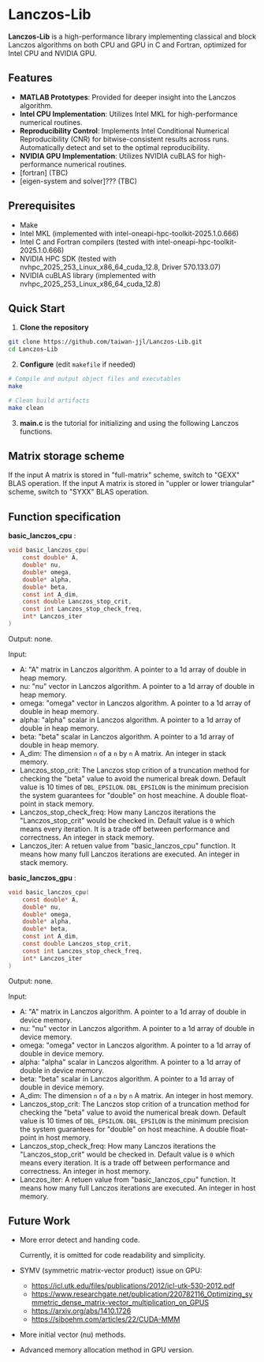 # Lanczos-Lib

**Lanczos-Lib** is a high-performance library implementing classical and block Lanczos algorithms on both CPU and GPU in C and Fortran, optimized for Intel CPU and NVIDIA GPU.

## Features

- **MATLAB Prototypes**: Provided for deeper insight into the Lanczos algorithm.
- **Intel CPU Implementation**: Utilizes Intel MKL for high-performance numerical routines.
- **Reproducibility Control**: Implements Intel Conditional Numerical Reproducibility (CNR) for bitwise-consistent results across runs. Automatically detect and set to the optimal reproducibility.
- **NVIDIA GPU Implementation**: Utilizes NVIDIA cuBLAS for high-performance numerical routines.
- [fortran] (TBC)
- [eigen-system and solver]??? (TBC)

## Prerequisites

- Make
- Intel MKL (implemented with intel-oneapi-hpc-toolkit-2025.1.0.666)
- Intel C and Fortran compilers (tested with intel-oneapi-hpc-toolkit-2025.1.0.666)
- NVIDIA HPC SDK (tested with nvhpc_2025_253_Linux_x86_64_cuda_12.8, Driver 570.133.07)
- NVIDIA cuBLAS library (implemented with nvhpc_2025_253_Linux_x86_64_cuda_12.8)

## Quick Start

1. **Clone the repository**

```bash
git clone https://github.com/taiwan-jjl/Lanczos-Lib.git
cd Lanczos-Lib
```

2. **Configure** (edit `makefile` if needed)

```bash
# Compile and output object files and executables
make

# Clean build artifacts
make clean
```

3. **main.c** is the tutorial for initializing and using the following Lanczos functions.

## Matrix storage scheme

If the input A matrix is stored in "full-matrix" scheme, switch to "GEXX" BLAS operation.
If the input A matrix is stored in "uppler or lower triangular" scheme, switch to "SYXX" BLAS operation.

## Function specification

**basic_lanczos_cpu** :

```C
void basic_lanczos_cpu(
    const double* A,
    double* nu,
    double* omega,
    double* alpha,
    double* beta,
    const int A_dim,
    const double Lanczos_stop_crit,
    const int Lanczos_stop_check_freq,
    int* Lanczos_iter
)
```

Output: none.

Input:

- A: "A" matrix in Lanczos algorithm. A pointer to a 1d array of double in heap memory.
- nu: "nu" vector in Lanczos algorithm. A pointer to a 1d array of double in heap memory.
- omega: "omega" vector in Lanczos algorithm. A pointer to a 1d array of double in heap memory.
- alpha: "alpha" scalar in Lanczos algorithm. A pointer to a 1d array of double in heap memory.
- beta: "beta" scalar in Lanczos algorithm. A pointer to a 1d array of double in heap memory.
- A_dim: The dimension `n` of a `n` by `n` A matrix. An integer in stack memory.
- Lanczos_stop_crit: The Lanczos stop crition of a truncation method for checking the "beta" value to avoid the numerical break down. Default value is 10 times of `DBL_EPSILON`. `DBL_EPSILON` is the minimum precision the system guarantees for "double" on host meachine. A double float-point in stack memory.
- Lanczos_stop_check_freq: How many Lanczos iterations the "Lanczos_stop_crit" would be checked in. Default value is `0` which means every iteration. It is a trade off between performance and correctness. An integer in stack memory.
- Lanczos_iter: A retuen value from "basic_lanczos_cpu" function. It means how many full Lanczos iterations are executed. An integer in stack memory.

**basic_lanczos_gpu** :

```C
void basic_lanczos_cpu(
    const double* A,
    double* nu,
    double* omega,
    double* alpha,
    double* beta,
    const int A_dim,
    const double Lanczos_stop_crit,
    const int Lanczos_stop_check_freq,
    int* Lanczos_iter
)
```

Output: none.

Input:

- A: "A" matrix in Lanczos algorithm. A pointer to a 1d array of double in device memory.
- nu: "nu" vector in Lanczos algorithm. A pointer to a 1d array of double in device memory.
- omega: "omega" vector in Lanczos algorithm. A pointer to a 1d array of double in device memory.
- alpha: "alpha" scalar in Lanczos algorithm. A pointer to a 1d array of double in device memory.
- beta: "beta" scalar in Lanczos algorithm. A pointer to a 1d array of double in device memory.
- A_dim: The dimension `n` of a `n` by `n` A matrix. An integer in host memory.
- Lanczos_stop_crit: The Lanczos stop crition of a truncation method for checking the "beta" value to avoid the numerical break down. Default value is 10 times of `DBL_EPSILON`. `DBL_EPSILON` is the minimum precision the system guarantees for "double" on host meachine. A double float-point in host memory.
- Lanczos_stop_check_freq: How many Lanczos iterations the "Lanczos_stop_crit" would be checked in. Default value is `0` which means every iteration. It is a trade off between performance and correctness. An integer in host memory.
- Lanczos_iter: A retuen value from "basic_lanczos_cpu" function. It means how many full Lanczos iterations are executed. An integer in host memory.

## Future Work

- More error detect and handing code.

    Currently, it is omitted for code readability and simplicity.

- SYMV (symmetric matrix-vector product) issue on GPU:
  - <https://icl.utk.edu/files/publications/2012/icl-utk-530-2012.pdf>
  - <https://www.researchgate.net/publication/220782116_Optimizing_symmetric_dense_matrix-vector_multiplication_on_GPUS>
  - <https://arxiv.org/abs/1410.1726>
  - <https://siboehm.com/articles/22/CUDA-MMM>

- More initial vector (nu) methods.

- Advanced memory allocation method in GPU version.
